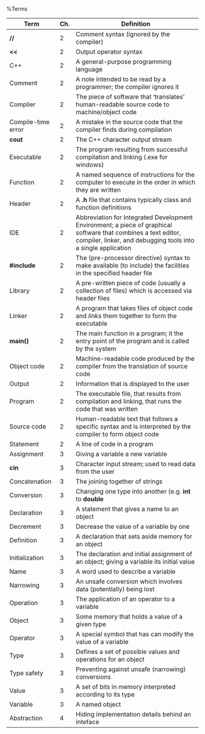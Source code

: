 %Terms


| **Term**           | **Ch.** | **Definition**                                                                                                                                                                  |
|--------------------|---------|---------------------------------------------------------------------------------------------------------------------------------------------------------------------------------|
| **//**             | 2       | Comment syntax (ignored by the compiler)                                                                                                                                        |
| **\<\<**           | 2       | Output operator syntax                                                                                                                                                          |
| C++                | 2       | A general-purpose programming language                                                                                                                                          |
| Comment            | 2       | A note intended to be read by a programmer; the compiler ignores it                                                                                                             |
| Complier           | 2       | The piece of software that ‘translates’ human-readable source code to machine/object code                                                                                       |
| Compile-time error | 2       | A mistake in the source code that the compiler finds during compilation                                                                                                         |
| **cout**           | 2       | The C++ character output stream                                                                                                                                                 |
| Executable         | 2       | The program resulting from successful compilation and linking (.exe for windows)                                                                                                |
| Function           | 2       | A named sequence of instructions for the computer to execute in the order in which they are written                                                                             |
| Header             | 2       | A **.h** file that contains typically class and function definitions                                                                                                            |
| IDE                | 2       | Abbreviation for Integrated Development Environment; a piece of graphical software that combines a text editor, compiler, linker, and debugging tools into a single application |
| **\#include**      | 2       | The (pre-processor directive) syntax to make available (to include) the facilities in the specified header file                                                                 |
| Library            | 2       | A pre-written piece of code (usually a collection of files) which is accessed via header files                                                                                  |
| Linker             | 2       | A program that takes files of object code and *links* them together to form the executable                                                                                      |
| **main()**         | 2       | The main function in a program; it the entry point of the program and is called by the system                                                                                   |
| Object code        | 2       | Machine-readable code produced by the compiler from the translation of source code                                                                                              |
| Output             | 2       | Information that is displayed to the user                                                                                                                                       |
| Program            | 2       | The executable file, that results from compilation and linking, that runs the code that was written                                                                             |
| Source code        | 2       | Human-readable text that follows a specific syntax and is interpreted by the compiler to form object code                                                                       |
| Statement          | 2       | A line of code in a program                                                                                                                                                     |
| Assignment         | 3       | Giving a variable a new variable                                                                                                                                                |
| **cin**            | 3       | Character input stream; used to read data from the user                                                                                                                         |
| Concatenation      | 3       | The joining together of strings                                                                                                                                                 |
| Conversion         | 3       | Changing one type into another (e.g. **int** to **double**                                                                                                                      |
| Declaration        | 3       | A statement that gives a name to an object                                                                                                                                      |
| Decrement          | 3       | Decrease the value of a variable by one                                                                                                                                         |
| Definition         | 3       | A declaration that sets aside memory for an object                                                                                                                              |
| Initialization     | 3       | The declaration and initial assignment of an object; giving a variable its initial value                                                                                        |
| Name               | 3       | A word used to describe a variable                                                                                                                                              |
| Narrowing          | 3       | An unsafe conversion which involves data (potentially) being lost                                                                                                               |
| Operation          | 3       | The application of an operator to a variable                                                                                                                                    |
| Object             | 3       | Some memory that holds a value of a given type                                                                                                                                  |
| Operator           | 3       | A special symbol that has can modify the value of a variable                                                                                                                    |
| Type               | 3       | Defines a set of possible values and operations for an object                                                                                                                   |
| Type safety        | 3       | Preventing against unsafe (narrowing) conversions                                                                                                                               |
| Value              | 3       | A set of bits in memory interpreted according to its type                                                                                                                       |
| Variable           | 3       | A named object
| Abstraction		 | 4	   | Hiding implementation details behind an inteface